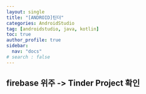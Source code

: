 ```yaml
---
layout: single
title: "[ANDROID]틴더"
categories: AndroidStudio
tag: [androidstudio, java, kotlin]
toc: true
author_profile: true
sidebar:
  nav: "docs"
# search : false
---
```


## firebase 위주 -> Tinder Project 확인
